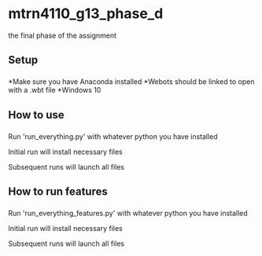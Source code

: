 # mtrn4110_g13_phase_d
the final phase of the assignment

## Setup
###
*Make sure you have Anaconda installed
*Webots should be linked to open with a .wbt file
*Windows 10

## How to use
###
Run 'run_everything.py' with whatever python you have installed

Initial run will install necessary files

Subsequent runs will launch all files

## How to run features
###
Run 'run_everything_features.py' with whatever python you have installed

Initial run will install necessary files

Subsequent runs will launch all files

